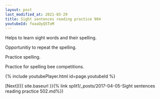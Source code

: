 ```yaml
---
layout: post
last_modified_at: 2021-03-29
title: Sight sentences reading practice 904
youtubeId: foaaOyQ5ToM
---
```

 
 
Helps to learn sight words and their spelling.

Opportunitiy to repeat the spelling. 

Practice spelling. 
 
Practice for spelling bee competitions. 
 
{% include youtubePlayer.html id=page.youtubeId %}
 
 

[Next]({{ site.baseurl }}{% link  split1/_posts/2017-04-05-Sight sentences reading practice 502.md%})
 
